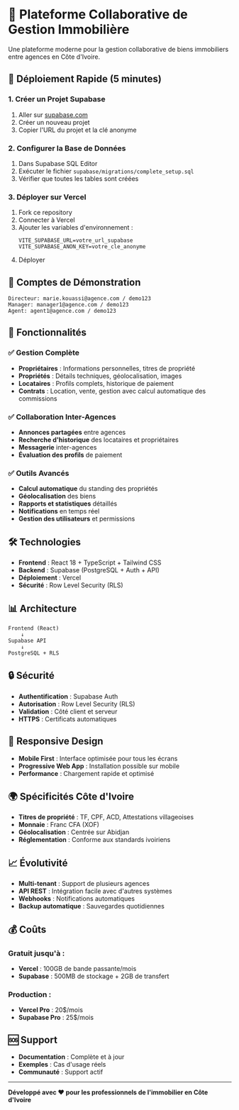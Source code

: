 # 🏢 Plateforme Collaborative de Gestion Immobilière

Une plateforme moderne pour la gestion collaborative de biens immobiliers entre agences en Côte d'Ivoire.

## 🚀 Déploiement Rapide (5 minutes)

### 1. Créer un Projet Supabase
1. Aller sur [supabase.com](https://supabase.com)
2. Créer un nouveau projet
3. Copier l'URL du projet et la clé anonyme

### 2. Configurer la Base de Données
1. Dans Supabase SQL Editor
2. Exécuter le fichier `supabase/migrations/complete_setup.sql`
3. Vérifier que toutes les tables sont créées

### 3. Déployer sur Vercel
1. Fork ce repository
2. Connecter à Vercel
3. Ajouter les variables d'environnement :
   ```
   VITE_SUPABASE_URL=votre_url_supabase
   VITE_SUPABASE_ANON_KEY=votre_cle_anonyme
   ```
4. Déployer

## 👥 Comptes de Démonstration

```
Directeur: marie.kouassi@agence.com / demo123
Manager: manager1@agence.com / demo123
Agent: agent1@agence.com / demo123
```

## 🔧 Fonctionnalités

### ✅ Gestion Complète
- **Propriétaires** : Informations personnelles, titres de propriété
- **Propriétés** : Détails techniques, géolocalisation, images
- **Locataires** : Profils complets, historique de paiement
- **Contrats** : Location, vente, gestion avec calcul automatique des commissions

### ✅ Collaboration Inter-Agences
- **Annonces partagées** entre agences
- **Recherche d'historique** des locataires et propriétaires
- **Messagerie** inter-agences
- **Évaluation des profils** de paiement

### ✅ Outils Avancés
- **Calcul automatique** du standing des propriétés
- **Géolocalisation** des biens
- **Rapports et statistiques** détaillés
- **Notifications** en temps réel
- **Gestion des utilisateurs** et permissions

## 🛠️ Technologies

- **Frontend** : React 18 + TypeScript + Tailwind CSS
- **Backend** : Supabase (PostgreSQL + Auth + API)
- **Déploiement** : Vercel
- **Sécurité** : Row Level Security (RLS)

## 📊 Architecture

```
Frontend (React)
    ↓
Supabase API
    ↓
PostgreSQL + RLS
```

## 🔒 Sécurité

- **Authentification** : Supabase Auth
- **Autorisation** : Row Level Security (RLS)
- **Validation** : Côté client et serveur
- **HTTPS** : Certificats automatiques

## 📱 Responsive Design

- **Mobile First** : Interface optimisée pour tous les écrans
- **Progressive Web App** : Installation possible sur mobile
- **Performance** : Chargement rapide et optimisé

## 🌍 Spécificités Côte d'Ivoire

- **Titres de propriété** : TF, CPF, ACD, Attestations villageoises
- **Monnaie** : Franc CFA (XOF)
- **Géolocalisation** : Centrée sur Abidjan
- **Réglementation** : Conforme aux standards ivoiriens

## 📈 Évolutivité

- **Multi-tenant** : Support de plusieurs agences
- **API REST** : Intégration facile avec d'autres systèmes
- **Webhooks** : Notifications automatiques
- **Backup automatique** : Sauvegardes quotidiennes

## 💰 Coûts

### Gratuit jusqu'à :
- **Vercel** : 100GB de bande passante/mois
- **Supabase** : 500MB de stockage + 2GB de transfert

### Production :
- **Vercel Pro** : 20$/mois
- **Supabase Pro** : 25$/mois

## 🆘 Support

- **Documentation** : Complète et à jour
- **Exemples** : Cas d'usage réels
- **Communauté** : Support actif

---

**Développé avec ❤️ pour les professionnels de l'immobilier en Côte d'Ivoire**